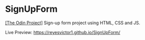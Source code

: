 # SignUpForm
[[The Odin Project]](https://www.theodinproject.com/lessons/node-path-intermediate-html-and-css-sign-up-form) Sign-up form project using HTML, CSS and JS.

Live Preview: https://reyesvictor1.github.io/SignUpForm/
